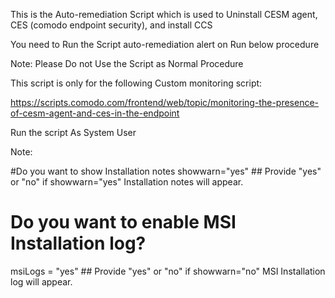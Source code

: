 This is the Auto-remediation Script which is used to Uninstall CESM agent, CES (comodo endpoint security), and install CCS

You need to Run the Script auto-remediation alert on Run below procedure





Note:
Please Do not Use the Script as Normal Procedure

This script is only for the following Custom monitoring script:

https://scripts.comodo.com/frontend/web/topic/monitoring-the-presence-of-cesm-agent-and-ces-in-the-endpoint

Run the script As System User

Note:

#Do you want to show Installation notes
showwarn="yes"                     ## Provide "yes" or "no"  if  showwarn="yes"  Installation notes will appear.

# Do you want to enable MSI Installation log?
msiLogs = "yes"                     ## Provide "yes" or "no"  if  showwarn="no"  MSI Installation log will appear.